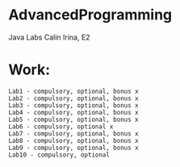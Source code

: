 # AdvancedProgramming
Java Labs
Calin Irina, E2

# Work:
	Lab1 - compulsory, optional, bonus x 
	Lab2 - compulsory, optional, bonus x 
	Lab3 - compulsory, optional, bonus x 
	Lab4 - compulsory, optional, bonus x 
	Lab5 - compulsory, optional, bonus x 
	Lab6 - compulsory, optional x 
	Lab7 - compulsory, optional, bonus x 
	Lab8 - compulsory, optional, bonus x
	Lab9 - compulsory, optional, bonus x
	Lab10 - compulsory, optional
